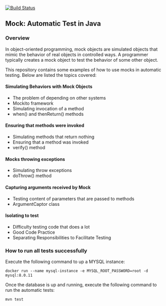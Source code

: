 [![Build Status](https://travis-ci.com/rafael-pieri/mock-alura.svg?branch=master)](https://travis-ci.com/rafael-pieri/mock-alura)

## Mock: Automatic Test in Java

### Overview
In object-oriented programming, mock objects are simulated objects that mimic the behavior of real objects in controlled ways. 
A programmer typically creates a mock object to test the behavior of some other object.

This repository contains some examples of how to use mocks in automatic testing. Below are listed the topics covered:

#### Simulating Behaviors with Mock Objects
* The problem of depending on other systems
* Mockito framework
* Simulating invocation of a method
* when() and thenReturn() methods

#### Ensuring that methods were invoked
* Simulating methods that return nothing
* Ensuring that a method was invoked
* verify() method

#### Mocks throwing exceptions
* Simulating throw exceptions
* doThrow() method

#### Capturing arguments received by Mock
* Testing content of parameters that are passed to methods
* ArgumentCaptor class

#### Isolating to test
* Difficulty testing code that does a lot
* Good Code Practice
* Separating Responsibilities to Facilitate Testing

### How to run all tests successfully
Execute the following command to up a MYSQL instance:

```docker run --name mysql-instance -e MYSQL_ROOT_PASSWORD=root -d mysql:8.0.11```

Once the database is up and running, execute the following command to run the automatic tests:

```mvn test```
